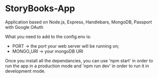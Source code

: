 # StoryBooks-App
Application based on Node.js, Express, Handlebars, MongoDB, Passport with Google OAuth

What you need to add to the config.env is:
- PORT -> the port your web server will be running on; 
- MONGO_URI -> your mongoDB URI

Once you install all the dependancies, you can use 'npm start' in order to run the app in a production mode and 'npm run dev' in order to run it in development mode.